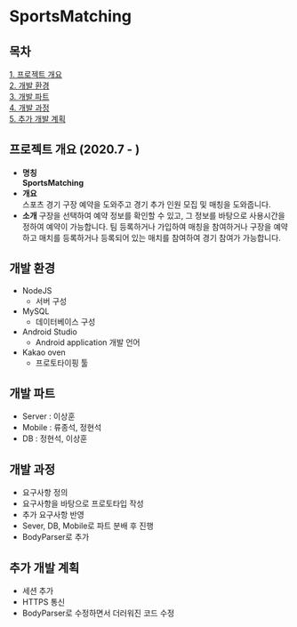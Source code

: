# SportsMatching
 
## 목차
[1. 프로젝트 개요](#프로젝트-개요)     
[2. 개발 환경](#개발-환경)     
[3. 개발 파트](#개발-파트)    
[4. 개발 과정](#개발-과정)    
[5. 추가 개발 계획](#추가-개발-계획)   

## 프로젝트 개요 (2020.7 - )
* **명칭**  
**SportsMatching**  
* **개요**  
스포츠 경기 구장 예약을 도와주고 경기 추가 인원 모집 및 매칭을 도와줍니다.
* **소개**
구장을 선택하여 예약 정보를 확인할 수 있고, 그 정보를 바탕으로 사용시간을 정하여 예약이 가능합니다.
팀 등록하거나 가입하여 매칭을 참여하거나 구장을 예약하고 매치를 등록하거나 등록되어 있는 매치를 참여하여 경기 참여가 가능합니다.

## 개발 환경
* NodeJS
  * 서버 구성
* MySQL
  * 데이터베이스 구성
* Android Studio
  * Android application 개발 언어
* Kakao oven
  * 프로토타이핑 툴
  
## 개발 파트
  * Server : 이상훈
  * Mobile : 류종석, 정현석
  * DB : 정현석, 이상훈

## 개발 과정
  * 요구사항 정의
  * 요구사항을 바탕으로 프로토타입 작성
  * 추가 요구사항 반영
  * Sever, DB, Mobile로 파트 분배 후 진행
  * BodyParser로 추가

## 추가 개발 계획
  * 세션 추가
  * HTTPS 통신
  * BodyParser로 수정하면서 더러워진 코드 수정 
